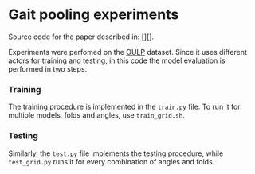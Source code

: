 
# Gait pooling experiments

Source code for the paper described in: [][].

Experiments were perfomed on the [OULP](http://www.am.sanken.osaka-u.ac.jp/BiometricDB/GaitLP.html) dataset. Since it uses different actors for training and testing, in this code the model evaluation is performed in two steps.

### Training

The training procedure is implemented in the `train.py` file. To run it for multiple models, folds and angles, use `train_grid.sh`.

### Testing

Similarly, the `test.py` file implements the testing procedure, while `test_grid.py` runs it for every combination of angles and folds.


